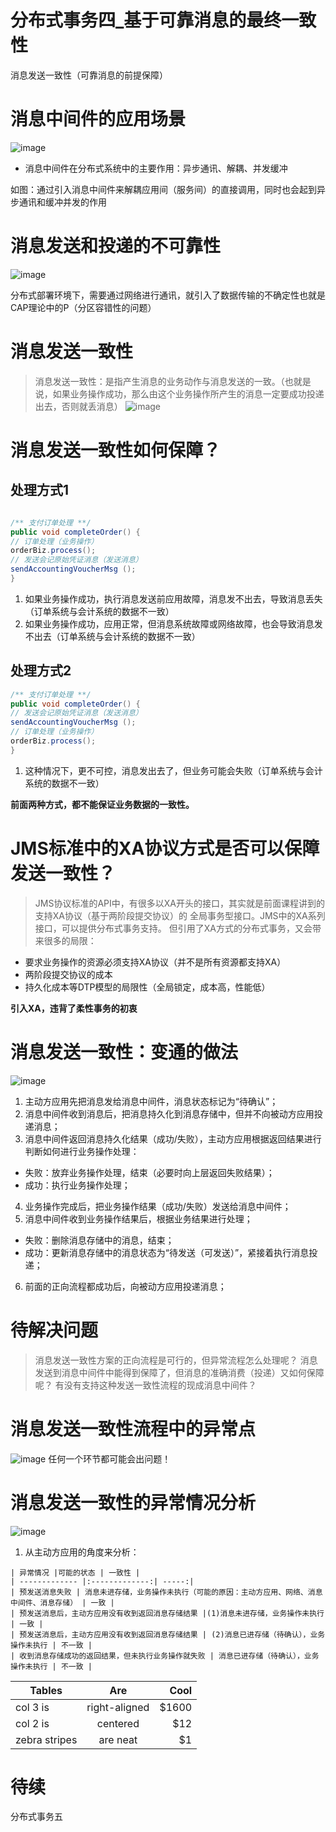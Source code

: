 # 分布式事务四_基于可靠消息的最终一致性

消息发送一致性（可靠消息的前提保障）

# 消息中间件的应用场景

![image](https://github.com/csy512889371/learnDoc/blob/master/image/2018/fbs1/1.png)

* 消息中间件在分布式系统中的主要作用：异步通讯、解耦、并发缓冲

如图：通过引入消息中间件来解耦应用间（服务间）的直接调用，同时也会起到异步通讯和缓冲并发的作用

# 消息发送和投递的不可靠性

![image](https://github.com/csy512889371/learnDoc/blob/master/image/2018/fbs1/2.png)

分布式部署环境下，需要通过网络进行通讯，就引入了数据传输的不确定性也就是CAP理论中的P（分区容错性的问题）

# 消息发送一致性

> 消息发送一致性：是指产生消息的业务动作与消息发送的一致。（也就是说，如果业务操作成功，那么由这个业务操作所产生的消息一定要成功投递出去，否则就丢消息）
![image](https://github.com/csy512889371/learnDoc/blob/master/image/2018/fbs1/3.png)

# 消息发送一致性如何保障？

## 处理方式1

```java

/** 支付订单处理 **/
public void completeOrder() {
// 订单处理（业务操作）
orderBiz.process();
// 发送会记原始凭证消息（发送消息）
sendAccountingVoucherMsg ();
}

```

1) 如果业务操作成功，执行消息发送前应用故障，消息发不出去，导致消息丢失（订单系统与会计系统的数据不一致）
2) 如果业务操作成功，应用正常，但消息系统故障或网络故障，也会导致消息发不出去（订单系统与会计系统的数据不一致）

## 处理方式2
```java
/** 支付订单处理 **/
public void completeOrder() {
// 发送会记原始凭证消息（发送消息）
sendAccountingVoucherMsg ();
// 订单处理（业务操作）
orderBiz.process();
}

```
1) 这种情况下，更不可控，消息发出去了，但业务可能会失败（订单系统与会计系统的数据不一致） 


**前面两种方式，都不能保证业务数据的一致性。**

# JMS标准中的XA协议方式是否可以保障发送一致性？


> JMS协议标准的API中，有很多以XA开头的接口，其实就是前面课程讲到的支持XA协议（基于两阶段提交协议）的
> 全局事务型接口。JMS中的XA系列接口，可以提供分布式事务支持。
> 但引用了XA方式的分布式事务，又会带来很多的局限：

* 要求业务操作的资源必须支持XA协议（并不是所有资源都支持XA）
* 两阶段提交协议的成本
* 持久化成本等DTP模型的局限性（全局锁定，成本高，性能低）

**引入XA，违背了柔性事务的初衷** 

# 消息发送一致性：变通的做法

![image](https://github.com/csy512889371/learnDoc/blob/master/image/2018/fbs1/4.png)

1) 主动方应用先把消息发给消息中间件，消息状态标记为“待确认”；
2) 消息中间件收到消息后，把消息持久化到消息存储中，但并不向被动方应用投递消息；
3) 消息中间件返回消息持久化结果（成功/失败），主动方应用根据返回结果进行判断如何进行业务操作处理：
* 失败：放弃业务操作处理，结束（必要时向上层返回失败结果）；
* 成功：执行业务操作处理；
4) 业务操作完成后，把业务操作结果（成功/失败）发送给消息中间件；
5) 消息中间件收到业务操作结果后，根据业务结果进行处理；
* 失败：删除消息存储中的消息，结束；
* 成功：更新消息存储中的消息状态为“待发送（可发送）”，紧接着执行消息投递；
6. 前面的正向流程都成功后，向被动方应用投递消息；

# 待解决问题

> 消息发送一致性方案的正向流程是可行的，但异常流程怎么处理呢？
> 消息发送到消息中间件中能得到保障了，但消息的准确消费（投递）又如何保障呢？
> 有没有支持这种发送一致性流程的现成消息中间件？

# 消息发送一致性流程中的异常点
![image](https://github.com/csy512889371/learnDoc/blob/master/image/2018/fbs1/5.png)
任何一个环节都可能会出问题！

# 消息发送一致性的异常情况分析
![image](https://github.com/csy512889371/learnDoc/blob/master/image/2018/fbs1/6.png)

1) 从主动方应用的角度来分析：

```
| 异常情况 |可能的状态 | 一致性 | 
| ------------- |:-------------:| -----:|
| 预发送消息失败 | 消息未进存储，业务操作未执行（可能的原因：主动方应用、网络、消息中间件、消息存储） | 一致 | 
| 预发送消息后，主动方应用没有收到返回消息存储结果 |(1)消息未进存储，业务操作未执行 | 一致 | 
| 预发送消息后，主动方应用没有收到返回消息存储结果 | (2)消息已进存储（待确认），业务操作未执行 | 不一致 |
| 收到消息存储成功的返回结果，但未执行业务操作就失败 | 消息已进存储（待确认），业务操作未执行 | 不一致 |
```


| Tables | Are | Cool |
| ------------- |:-------------:| -----:|
| col 3 is | right-aligned | $1600 |
| col 2 is | centered | $12 |
| zebra stripes | are neat | $1 |



# 待续
分布式事务五

